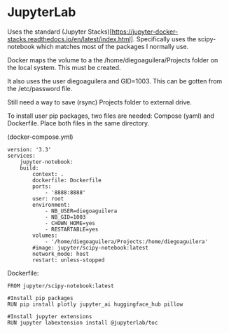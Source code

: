 # JupyterLab
Uses the standard (Jupyter Stacks)[https://jupyter-docker-stacks.readthedocs.io/en/latest/index.html].
Specifically uses the scipy-notebook which matches most of the packages I normally use.

Docker maps the volume to a the /home/diegoaguilera/Projects folder on the local system. This must be created.

It also uses the user diegoaguilera and GID=1003. This can be gotten from the /etc/password file.

Still need a way to save (rsync) Projects folder to external drive. 

To install user pip packages, two files are needed: Compose (yaml) and Dockerfile. Place both files in the same directory.

(docker-compose.yml)
```
version: '3.3'
services:
    jupyter-notebook:
	build:
	    context: .
	    dockerfile: Dockerfile
        ports:
            - '8888:8888'
        user: root
        environment:
            - NB_USER=diegoaguilera
            - NB_GID=1003
            - CHOWN_HOME=yes
            - RESTARTABLE=yes
        volumes:
            - '/home/diegoaguilera/Projects:/home/diegoaguilera'
        #image: jupyter/scipy-notebook:latest
        network_mode: host
        restart: unless-stopped
```

Dockerfile:
```
FROM jupyter/scipy-notebook:latest

#Install pip packages
RUN pip install plotly jupyter_ai huggingface_hub pillow

#Install jupyter extensions
RUN jupyter labextension install @jupyterlab/toc
```
